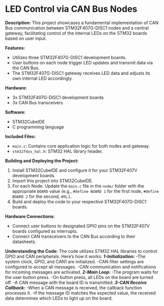 # LED Control via CAN Bus Nodes

**Description:**
This project showcases a fundamental implementation of CAN Bus communication between STM32F407G-DISC1 nodes and a central gateway, facilitating control of the internal LEDs on the STM32 boards based on user input.

**Features:**
- Utilizes three STM32F407G-DISC1 development boards.
- User buttons on each node trigger LED updates and transmit data via the CAN Bus.
- The STM32F407G-DISC1 gateway receives LED data and adjusts its own internal LED accordingly.

**Hardware:**
- 3x STM32F407G-DISC1 development boards
- 3x CAN Bus transceivers

**Software:**
- STM32CubeIDE
- C programming language

**Included Files:**
- `main.c`: Contains core application logic for both nodes and gateway.
- `stm32f4xx_hal.h`: STM32 HAL library header.

**Building and Deploying the Project:**
1. Install STM32CubeIDE and configure it for your STM32F407V development boards.
2. Import this project into STM32CubeIDE.
3. For each Node: Update the `main.c` file in the `node/` folder with the appropriate `BOARD` value (e.g., `#define BOARD 1` for the first node, `#define BOARD 2` for the second, etc.).
4. Build and deploy the code to your respective STM32F407G-DISC1 boards.

**Hardware Connections:**
- Connect user buttons to designated GPIO pins on the STM32F407V boards configured as interrupts.
- Connect CAN transceivers to the CAN Bus according to their datasheets.

**Understanding the Code:**
The code utilizes STM32 HAL libraries to control GPIO and CAN peripherals. Here’s how it works:
***1-Initialization:***
-The system clock, GPIO, and CAN1 are initialized.
-CAN filter settings are configured to accept all messages.
-CAN communication and notifications for incoming messages are activated.
***2-Main Loop:***
-The program waits for the user button press.
-On button press, all LEDs on the board are turned off.
-A CAN message with the board ID is transmitted.
***3-CAN Receive Callback:***
-When a CAN message is received, the callback function processes it.
-If the message ID matches the expected value, the received data determines which LEDs to light up on the board.
